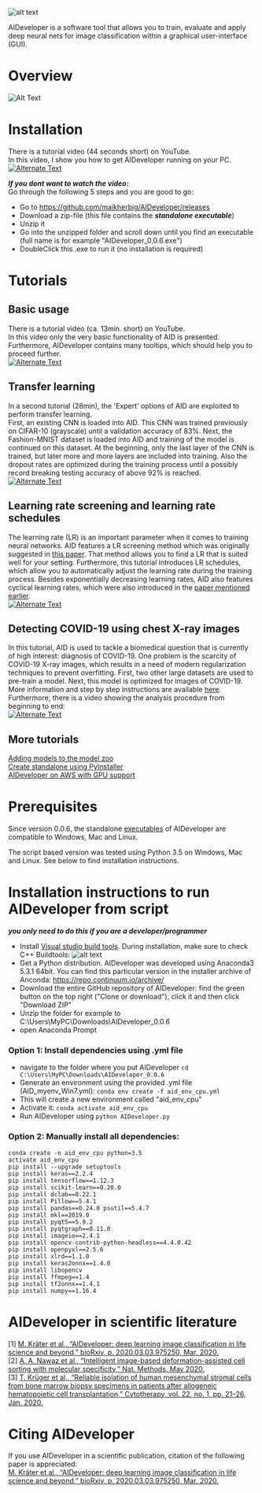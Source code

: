 
![alt text](art/main_icon_simple_04_text2.png "AIDeveloper Logo with Text")  

AIDeveloper is a software tool that allows you to train, evaluate and apply deep neural nets 
for image classification within a graphical user-interface (GUI).  

# Overview  
![Alt Text](art/Intro-v07.gif)
# Installation  
There is a tutorial video (44 seconds short) on YouTube.  
In this video, I show you how to get AIDeveloper running on your PC.  
[![Alternate Text](/art/Youtube_Link_Tutorial0_v01.png)](https://youtu.be/s5Kby9UuzL4 "AIDeveloper Tutorial 0")  

  
**_If you dont want to watch the video:_**   
Go through the following 5 steps and you are good to go:    
* Go to https://github.com/maikherbig/AIDeveloper/releases
* Download a zip-file (this file contains the **_standalone executable_**)   
* Unzip it  
* Go into the unzipped folder and scroll down until you find an executable (full name is for example "AIDeveloper_0.0.6.exe")  
* DoubleClick this .exe to run it (no installation is required) 

# Tutorials  
## Basic usage  
There is a tutorial video (ca. 13min. short) on YouTube.  
In this video only the very basic functionality of AID is presented. Furthermore, AIDeveloper contains many tooltips, which should help you to proceed further.  
[![Alternate Text](art/Youtube_Link_Tutorial1_v04.png)](https://youtu.be/dvFiSRnwoto "AIDeveloper Tutorial 1")
  
  
## Transfer learning  
In a second tutorial (28min), the 'Expert' options of AID are exploited to perform transfer learning.  
First, an existing CNN is loaded into AID. This CNN was trained previously on CIFAR-10 (grayscale) until a validation accuracy of 83%. Next, the Fashion-MNIST dataset is loaded into AID and training of the model is continued on this dataset. At the beginning, only the last layer of the CNN is trained, but later more and more layers are included into training. Also the dropout rates are optimized during the training process until a possibly record breaking testing accuracy of above 92% is reached.  
[![Alternate Text](art/Youtube_Link_Tutorial2_v04.png)](https://youtu.be/NWhv4PF0C4g "AIDeveloper Tutorial 2")
  
  
## Learning rate screening and learning rate schedules  
The learning rate (LR) is an important parameter when it comes to training neural networks. AID features a LR screening method which was originally suggested in
[this paper](https://arxiv.org/abs/1506.01186). That method allows you to find a LR that is suited well for your setting. Furthermore, this tutorial introduces LR schedules, which allow you to automatically adjust the learning rate during the training process. Besides exponentially decreasing learning rates, AID also features cyclical learning rates, which were also introduced in the [paper mentioned earlier](https://arxiv.org/abs/1506.01186).     
[![Alternate Text](art/Youtube_Link_Tutorial_LR_schedules.png)](https://youtu.be/cQSFFURAtPc "AIDeveloper Learning rate schedules and learning rate screening")  
  
  
## Detecting COVID-19 using chest X-ray images  
In this tutorial, AID is used to tackle a biomedical question that is currently of high interest: diagnosis of COVID-19. One problem is the scarcity of COVID-19 X-ray images, which results in a need of modern regularization techniques to prevent overfitting. First, two other large datasets are used to pre-train a model. Next, this model is optimized for images of COVID-19.
More information and step by step instructions are available [here](https://github.com/maikherbig/AIDeveloper/tree/master/Tutorial%205%20COVID-19%20Chest%20X-ray%20images).  
Furthermore, there is a video showing the analysis procedure from beginning to end:  
[![Alternate Text](art/Youtube_Link_Tutorial5_v03.png)](https://www.youtube.com/watch?v=KRDJBJD7CsA "AIDeveloper Tutorial 5")
  
  
## More tutorials  
[Adding models to the model zoo](https://www.youtube.com/watch?v=XboH-YsG6LA&t=31s)  
[Create standalone using PyInstaller](https://figshare.com/articles/Krater_et_al_2020_Data_zip/9902636)  
[AIDeveloper on AWS with GPU support](https://www.youtube.com/watch?v=C3pMNAg68XQ&t=1818s)  

# Prerequisites  
Since version 0.0.6, the standalone [executables](https://github.com/maikherbig/AIDeveloper/releases) of AIDeveloper are compatible to Windows, Mac and Linux.

The script based version was tested using Python 3.5 on Windows, Mac and Linux. See below to find installation instructions.

# Installation instructions to run AIDeveloper from script
**_you only need to do this if you are a developer/programmer_**
* Install [Visual studio build tools](https://visualstudio.microsoft.com/visual-cpp-build-tools/). During installation, make sure to check C++ Buildtools:
![alt text](https://github.com/maikherbig/AIDeveloper/blob/master/art/VS_Build_Tools.png "Installation of VS Build tools")
* Get a Python distribution. AIDeveloper was developed using Anaconda3 5.3.1 64bit. You can find this particular version in the installer archive of Anconda: https://repo.continuum.io/archive/
* Download the entire GitHub repository of AIDeveloper: find the green button on the top right ("Clone or download"), click it and then click "Download ZIP"
* Unzip the folder for example to C:\Users\MyPC\Downloads\AIDeveloper_0.0.6
* open Anaconda Prompt
### Option 1: Install dependencies using .yml file
* navigate to the folder where you put AIDeveloper `cd C:\Users\MyPC\Downloads\AIDeveloper_0.0.6`
* Generate an environment using the provided .yml file (AID_myenv_Win7.yml): `conda env create -f aid_env_cpu.yml`
* This will create a new environment called "aid_env_cpu"
* Activate it: `conda activate aid_env_cpu`
* Run AIDeveloper using `python AIDeveloper.py`  
### Option 2: Manually install all dependencies:
```
conda create -n aid_env_cpu python=3.5
activate aid_env_cpu
pip install --upgrade setuptools
pip install keras==2.2.4
pip install tensorflow==1.12.3
pip install scikit-learn==0.20.0
pip install dclab==0.22.1
pip install Pillow==5.4.1
pip install pandas==0.24.0 psutil==5.4.7
pip install mkl==2019.0
pip install pyqt5==5.9.2
pip install pyqtgraph==0.11.0
pip install imageio==2.4.1
pip install opencv-contrib-python-headless==4.4.0.42
pip install openpyxl==2.5.6
pip install xlrd==1.1.0
pip install keras2onnx==1.4.0
pip install libopencv
pip install ffmpeg==1.4
pip install tf2onnx==1.4.1
pip install numpy==1.16.4
```
# AIDeveloper in scientific literature  
[1]	[M. Kräter et al., “AIDeveloper: deep learning image classification in life science and beyond,” bioRxiv, p. 2020.03.03.975250, Mar. 2020.](https://www.biorxiv.org/content/10.1101/2020.03.03.975250v1)  
[2]	[A. A. Nawaz et al., “Intelligent image-based deformation-assisted cell sorting with molecular specificity,” Nat. Methods, May 2020.](https://rdcu.be/b4ow4)    
[3]	[T. Krüger et al., “Reliable isolation of human mesenchymal stromal cells from bone marrow biopsy specimens in patients after allogeneic hematopoietic cell transplantation,” Cytotherapy, vol. 22, no. 1, pp. 21–26, Jan. 2020.](https://www.ncbi.nlm.nih.gov/pubmed/31883948)   

# Citing AIDeveloper  
If you use AIDeveloper in a scientific publication, citation of the following paper is appreciated:  
[M. Kräter et al., “AIDeveloper: deep learning image classification in life science and beyond,” bioRxiv, p. 2020.03.03.975250, Mar. 2020.](https://www.biorxiv.org/content/10.1101/2020.03.03.975250v1)  

